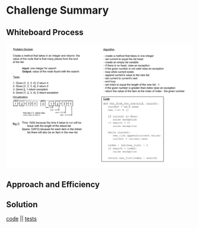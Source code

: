 # Challenge Summary

## Whiteboard Process

![whiteboard](./linked-list-kth.jpg)

## Approach and Efficiency

## Solution

[code](../../data_structures/linked_list.py) ||
[tests](../../tests/code_challenges/test_linked_list_kth.py)

